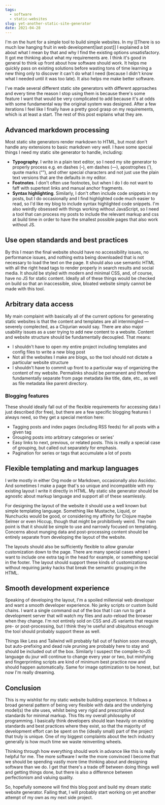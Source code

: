 ```yaml
---
tags:
  - software
  - static-websites
slug: yet-another-static-site-generator
date: 2021-04-28
---
```

I'm on the hunt for a simple tool to build simple websites. In my [[There is so much low hanging fruit in web development|last post]] I explained a bit about what I mean by that and why I find the existing options unsatisfactory. It got me thinking about what my requirements are. I think it's good in general to think up front about how software should work. It helps me quickly pass on existing solutions before wasting tons of time learning a new thing only to discover it can't do what I need (because I didn't know what I needed until it was too late). It also helps me make better software. 

I've made several different static site generators with different approaches and every time the reason I stop using them is because there's some feature I want that would be very complicated to add because it's at odds with some fundamental way the original system was designed. After a few iterations I feel like I finally have a pretty good grasp on my requirements, which is at least a start. The rest of this post explains what they are.

## Advanced markdown processing

Most static site generators render markdown to HTML, but most don't handle any extensions to basic markdown very well. I have some special things I need my static site generator to handle, including:
- **Typography**. I write in a plain text editor, so I need my site generator to properly process e.g. en dashes (–), em dashes (—), apostrophes (’), quote marks (“”), and other special characters and not just use the plain text versions that are the defaults in my editor.
- **Footnotes**. I don't often use footnotes, but when I do I do not want to faff with supertext links and manual anchor fragments.
- **Syntax highlighting**. Similarly, I don't often include code snippets in my posts, but I do occasionally and I find highlighted code much easier to read, so I'd like my blog to include syntax highlighted code snippets. I'm also weirdly obsessed with things working without JavaScript, so I need a tool that can process my posts to include the relevant markup and css at build time in order to have the smallest possible pages that also work without JS.

## Use open standards and best practices

By this I mean the final website should have no accessibility issues, no performance issues, and nothing extra being downloaded that is not necessary to load the text on the page. It should also use semantic HTML with all the right head tags to render properly in search results and social media. It should be styled with modern and minimal CSS, and, of course, have no JS for static content. Ideally all of these things would be checked on build so that an inaccessible, slow, bloated website simply cannot be made with this tool.

## Arbitrary data access

My main complaint with basically all of the current options for generating static websites is that the content and templates are all intermingled — severely complected, as a Clojurian would say. There are also major usability issues as a user trying to add new content to a website. Content and website structure should be fundamentally decoupled. That means:

- I shouldn't have to open my entire project including templates and config files to write a new blog post
- Not all the websites I make are blogs, so the tool should not dictate a particular website structure
- I shouldn't have to commit up front to a particular way of organizing the content of my website. Permalinks should be permanent and therefore fundamentally separate from page metadata like title, date, etc., as well as file metadata like parent directory.

### Blogging features

These should ideally fall out of the flexible requirements for accessing data I just described (for free), but there are a few specific blogging features I always need, so they get a special mention here: 
- Tagging posts and index pages (including RSS feeds) for all posts with a given tag
- Grouping posts into arbitrary categories or series'
- Easy links to next, previous, or related posts. This is really a special case of grouping, but called out separately for emphasis.
- Pagination for series or tags that accumulate a lot of posts

## Flexible templating and markup languages

I write mostly in either Org mode or Markdown, occasionally also Asciidoc. And sometimes I make a page that's so unique and incompatible with my existing layout I write it directly in HTML. My static site generator should be agnostic about markup language and support all of these seamlessly. 

For designing the layout of the website it should use a well known but simple templating language. Something like Mustache, Liquid, or Nunchucks would be good, or considering my affinity for Clojure maybe Selmer or even Hiccup, though that might be prohibitively weird. The main point is that it should be simple to use and narrowly focused on templating. Concerns about munging data and post-processing content should be entirely separate from developing the layout of the website.

The layouts should also be sufficiently flexible to allow granular customization down to the page. There are many special cases where I want to include one extra tag in the head for example, or something special in the footer. The layout should support these kinds of customizations without requiring janky hacks that break the semantic grouping in the HTML.

## Smooth development experience

Speaking of developing the layout, I'm a spoiled millennial web developer and want a smooth developer experience. No janky scripts or custom build chains. I want a single command out of the box that I can run to get a development server that will watch my files and auto-reload the browser when they change. I'm not entirely sold on CSS and JS variants that require pre- or post-processing, but I think they're useful and ubiquitous enough the tool should probably support these as well. 

Things like Less and Tailwind will probably fall out of fashion soon enough, but auto-prefixing and dead rule pruning are probably here to stay and should be included out of the box. Similarly I suspect the compile-to-JS language du jour will continue to change every year or two, but minifying and fingerprinting scripts are kind of minimum best practice now and should happen automatically. Same for image optimization to be honest, but now I'm really dreaming.

## Conclusion

This is my wishlist for my static website building experience. It follows a broad general pattern of being very flexible with data and the underlying model(s) the site uses, whilst being very rigid and prescriptive about standards for minimal markup. This fits my overall philosophy of programming. I basically think developers should lean heavily on existing standards and best practices where they exist, so that the majority of development effort can be spent on the (ideally small) part of the project that truly is unique. One of my biggest complaints about the tech industry generally is how much time we waste reinventing wheels.

Thinking through how everything should work in advance like this is really helpful for me. The more software I write the more convinced I become that we should be spending vastly more time thinking about and designing software than we do. I get that there's a trade off between doing things well and getting things done, but there is also a difference between perfectionism and valuing quality.

So, hopefully someone will find this blog post and build my dream static website generator. Failing that, I will probably start working on yet another attempt of my own as my next side project.